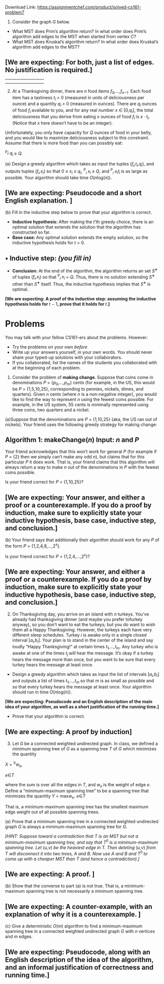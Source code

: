 Download Link: https://assignmentchef.com/product/solved-cs161-problem7
<br>



<ol>

 <li>Consider the graph <em>G </em>below.</li>

</ol>

<ul>

 <li><strong> </strong>What MST does Prim’s algorithm return? In what order does Prim’s algorithm add edges to the MST when started from vertex <em>C</em>?</li>

 <li><strong> </strong>What MST does Kruskal’s algorithm return? In what order does Kruskal’s algorithm add edges to the MST?</li>

</ul>

<h2>[We are expecting: For both, just a list of edges. No justification is required.]</h2>

<table>

 <tbody>

  <tr>

   <td width="95"></td>

  </tr>

  <tr>

   <td></td>

   <td></td>

  </tr>

 </tbody>

</table>

<ol start="2">

 <li><strong> </strong>At a Thanksgiving dinner, there are <em>n </em>food items <em>f</em><sub>0</sub><em>,…,f<sub>n</sub></em><sub>−1</sub>. Each food item has a tastiness <em>t<sub>i </sub>&gt; </em>0 (measured in units of deliciousness per ounce) and a quantity <em>q<sub>i </sub>&gt; </em>0 (measured in ounces). There are <em>q<sub>i </sub></em>ounces of food <em>f<sub>i </sub></em>available to you, and for any real number <em>x </em>∈ [0<em>,q<sub>i</sub></em>], the total deliciousness that you derive from eating <em>x </em>ounces of food <em>f<sub>i </sub></em>is <em>x </em>· <em>t<sub>i</sub></em>. (Notice that <em>x </em>here doesn’t have to be an integer).</li>

</ol>

Unfortunately, you only have capacity for <em>Q </em>ounces of food in your belly, and you would like to maximize deliciousness subject to this constraint. Assume that there is more food than you can possibly eat:

<sup>P</sup><em>i q<sub>i </sub></em>≥ <em>Q</em>.

(a) <strong> </strong>Design a greedy algorithm which takes as input the tuples (<em>f<sub>i</sub>,t<sub>i</sub>,q<sub>i</sub></em>), and outputs tuples (<em>f<sub>i</sub>,x<sub>i</sub></em>) so that 0 ≤ <em>x<sub>i </sub></em>≤ <em>q<sub>i</sub></em>, <sup>P</sup><em><sub>i </sub>x<sub>i </sub></em>≤ <em>Q</em>, and <sup>P</sup><em><sub>i </sub>x<sub>i</sub>t<sub>i </sub></em>is as large as possible. Your algorithm should take time <em>O</em>(<em>n</em>log(<em>n</em>)).

<h2>[We are expecting: Pseudocode and a short English explanation. ]</h2>

(b) <strong> </strong>Fill in the inductive step below to prove that your algorithm is correct.

<ul>

 <li><strong>Inductive hypothesis: </strong>After making the <em>t</em>’th greedy choice, there is an optimal solution that extends the solution that the algorithm has constructed so far.</li>

 <li><strong>Base case: </strong>Any optimal solution extends the empty solution, so the inductive hypothesis holds for <em>t </em>= 0.</li>

</ul>

<h2>• Inductive step: <em>(you fill in)</em></h2>

<ul>

 <li><strong>Conclusion: </strong>At the end of the algorithm, the algorithm returns an set <em>S</em><sup>∗ </sup>of tuples (<em>f<sub>i</sub>,x<sub>i</sub></em>) so that <sup>P</sup><em><sub>i </sub>x<sub>i </sub></em>= <em>Q</em>. Thus, there is no solution extending <em>S</em><sup>∗ </sup>other than <em>S</em><sup>∗ </sup>itself. Thus, the inductive hypothesis implies that <em>S</em><sup>∗ </sup>is optimal.</li>

</ul>

<strong>[We are expecting: A proof of the inductive step: assuming the inductive hypothesis holds for </strong><em>t </em>− 1<strong>, prove that it holds for </strong><em>t</em><strong>.]</strong>

<h1>Problems</h1>

You may talk with your fellow CS161-ers about the problems. However:

<ul>

 <li>Try the problems on your own <em>before </em></li>

 <li>Write up your answers yourself, in your own words. You should never share your typed-up solutions with your collaborators.</li>

 <li>If you collaborated, list the names of the students you collaborated with at the beginning of each problem.</li>

</ul>

<ol>

 <li><strong> </strong>Consider the problem of <strong>making change. </strong>Suppose that coins come in denominations <em>P </em>= {<em>p</em><sub>0</sub><em>,…,p<sub>m</sub></em>} cents (for example, in the US, this would be <em>P </em>= {1<em>,</em>5<em>,</em>10<em>,</em>25}, corresponding to pennies, nickels, dimes, and quarters). Given <em>n </em>cents (where <em>n </em>is a non-negative integer), you would like to find the way to represent <em>n </em>using the fewest coins possible. For example, in the US system, 55 cents is minimally represented using three coins, two quarters and a nickel.</li>

</ol>

(a)Suppose that the denominations are <em>P </em>= {1<em>,</em>10<em>,</em>25} (aka, the US ran out of nickels). Your friend uses the following greedy strategy for making change:

<h2>Algorithm 1: makeChange(<em>n</em>) Input: <em>n </em>and <em>P</em></h2>

Your friend acknowledges that this won’t work for general <em>P </em>(for example if <em>P </em>= {2} then we simply can’t make any odd <em>n</em>), but claims that for this particular <em>P </em>it does work. That is, your friend claims that this algorithm will always return a way to make <em>n </em>out of the denominations in <em>P </em>with the fewest coins possible.

Is your friend correct for <em>P </em>= {1<em>,</em>10<em>,</em>25}?

<h2>[We are expecting: Your answer, and either a proof or a counterexample. If you do a proof by induction, make sure to explicitly state your inductive hypothesis, base case, inductive step, and conclusion.]</h2>

(b)<strong> </strong>Your friend says that additionally their algorithm should work for any <em>P </em>of the form <em>P </em>= {1<em>,</em>2<em>,</em>4<em>,</em>8<em>,…,</em>2<em><sup>s</sup></em>}.

Is your friend correct for <em>P </em>= {1<em>,</em>2<em>,</em>4<em>,…,</em>2<em><sup>s</sup></em>}?

<h2>[We are expecting: Your answer, and either a proof or a counterexample. If you do a proof by induction, make sure to explicitly state your inductive hypothesis, base case, inductive step, and conclusion.]</h2>

<ol start="2">

 <li><strong> </strong>On Thanksgiving day, you arrive on an island with <em>n </em>turkeys. You’ve already had thanksgiving dinner (and maybe you prefer tofurkey anyway), so you don’t want to eat the turkeys; but you do want to wish them all a Happy Thanksgiving. However, the turkeys each have very different sleep schedules. Turkey <em>i </em>is awake only in a single closed interval [<em>a<sub>i</sub>,b<sub>i</sub></em>]. Your plan is to stand in the center of the island and say loudly “Happy Thanksgiving!” at certain times <em>t</em><sub>1</sub><em>,…,t<sub>m</sub></em>. Any turkey who is awake at one of the times <em>t<sub>j </sub></em>will hear the message. It’s okay if a turkey hears the message more than once, but you want to be sure that every turkey hears the message at least once.</li>

</ol>

<ul>

 <li>Design a greedy algorithm which takes as input the list of intervals [<em>a<sub>i</sub>,b<sub>i</sub></em>] and outputs a list of times <em>t</em><sub>1</sub><em>,…,t<sub>m </sub></em>so that <em>m </em>is as small as possible and so that every turkey hears the message at least once. Your algorithm should run in time <em>O</em>(<em>n</em>log(<em>n</em>)).</li>

</ul>

<strong>[We are expecting: Pseudocode and an English description of the main idea of your algorithm, as well as a short justification of the running time.]</strong>

<ul>

 <li>Prove that your algorithm is correct.</li>

</ul>

<h2>[We are expecting: A proof by induction]</h2>

<ol start="3">

 <li><strong> </strong>Let <em>G </em>be a connected weighted undirected graph. In class, we defined a minimum spanning tree of <em>G </em>as a spanning tree <em>T </em>of <em>G </em>which minimizes the quantity</li>

</ol>

<em>X </em>= <sup>X</sup><em>w<sub>e</sub>,</em>

<em>e</em>∈<em>T</em>

where the sum is over all the edges in <em>T</em>, and <em>w<sub>e </sub></em>is the weight of edge <em>e</em>. Define a “minimum-maximum spanning tree” to be a spanning tree that minimizes the quantity <em>Y </em>= max<em>w<sub>e</sub>. </em><em>e</em>∈<em>T</em>

That is, a minimum-maximum spanning tree has the smallest maximum edge weight out of all possible spanning trees.

(a) Prove that a minimum spanning tree in a connected weighted undirected graph <em>G </em>is always a minimum-maximum spanning tree for <em>G</em>.

<em>[HINT: Suppose toward a contradiction that T is an MST but not a minimum-maximum spanning tree, and say that T</em><sup>0 </sup><em>is a minimum-maximum spanning tree. Let </em>(<em>u,v</em>) <em>be the heaviest edge in T. Then deleting </em>(<em>u,v</em>) <em>from T will disconnect it into two trees, A and B. Now use A and B and T</em><sup>0 </sup><em>to come up with a cheaper MST than T (and hence a contradiction).]</em>

<h2>                       [We are expecting:        A proof. ]</h2>

(b) Show that the converse to part (a) is not true. That is, a minimum-maximum spanning tree is not necessarily a minimum spanning tree.

<h2>[We are expecting: A counter-example, with an explanation of why it is a counterexample. ]</h2>

(c) Give a deterministic <em>O</em>(<em>m</em>) algorithm to find a minimum-maximum spanning tree in a connected weighted undirected graph <em>G </em>with <em>n </em>vertices and <em>m </em>edges.

<h2>[We are expecting: Pseudocode, along with an English description of the idea of the algorithm, and an informal justification of correctness and running time.]</h2>